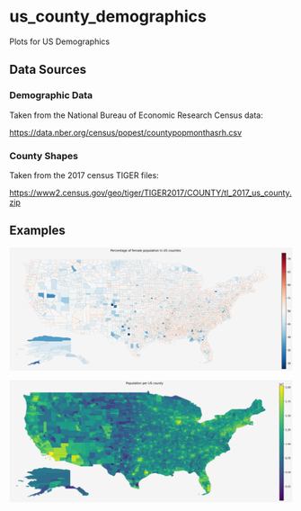 # us_county_demographics
Plots for US Demographics


## Data Sources
### Demographic Data

Taken from the National Bureau of Economic Research Census data: 

https://data.nber.org/census/popest/countypopmonthasrh.csv

### County Shapes
Taken from the 2017 census TIGER files:

https://www2.census.gov/geo/tiger/TIGER2017/COUNTY/tl_2017_us_county.zip

## Examples

![female_percentage](https://github.com/wendli01/us_county_demographics/blob/master/female_percentage.png)

![population](https://github.com/wendli01/us_county_demographics/blob/master/population.png)
